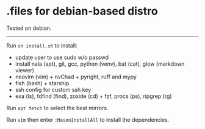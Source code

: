 # .files for debian-based distro

Tested on debian.

---

Run `sh install.sh` to install:

- update user to use sudo w/o passwd
- install nala (apt), git, gcc, python (venv), bat (cat), glow (markdown viewer)
- neovim (vim) + nvChad + pyright, ruff and mypy
- fish (bash) + starship
- ssh config for custom ssh key
- exa (ls), fdfind (find), zoxide (cd) + fzf, procs (ps), ripgrep (rg)

Run `apt fetch` to select the best mirrors.

Run `vim` then enter `:MasonInstallAll` to install the dependencies.

